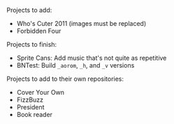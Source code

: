 Projects to add:

- Who's Cuter 2011 (images must be replaced)
- Forbidden Four

Projects to finish:

- Sprite Cans: Add music that's not quite as repetitive
- BNTest: Build `_aorom`, `_h`, and `_v` versions

Projects to add to their own repositories:

- Cover Your Own
- FizzBuzz
- President
- Book reader
